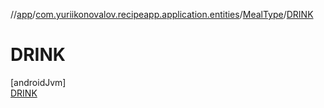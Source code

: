 //[app](../../../../index.md)/[com.yuriikonovalov.recipeapp.application.entities](../../index.md)/[MealType](../index.md)/[DRINK](index.md)

# DRINK

[androidJvm]\
[DRINK](index.md)
